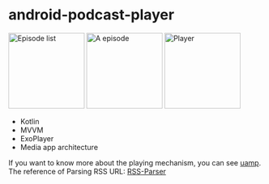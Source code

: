 # android-podcast-player
 
<img src="https://github.com/joeboycom/android-podcast-player/blob/master/docs/podcast-player-list.png" alt="Episode list" width="150"/>
<img src="https://github.com/joeboycom/android-podcast-player/blob/master/docs/podcast-player-episode.png" alt="A episode" width="150"/>
<img src="https://github.com/joeboycom/android-podcast-player/blob/master/docs/podcast-player-player.png" alt="Player" width="150"/>

- Kotlin
- MVVM
- ExoPlayer
- Media app architecture

If you want to know more about the playing mechanism, you can see [uamp](https://github.com/android/uamp).
The reference of Parsing RSS URL: [RSS-Parser](https://github.com/prof18/RSS-Parser)
